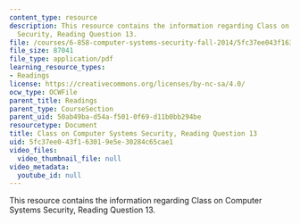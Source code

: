 ```yaml
---
content_type: resource
description: This resource contains the information regarding Class on Computer Systems
  Security, Reading Question 13.
file: /courses/6-858-computer-systems-security-fall-2014/5fc37ee043f163019e5e30284c65cae1_MIT6_858F14_Reading13.pdf
file_size: 87041
file_type: application/pdf
learning_resource_types:
- Readings
license: https://creativecommons.org/licenses/by-nc-sa/4.0/
ocw_type: OCWFile
parent_title: Readings
parent_type: CourseSection
parent_uid: 50ab49ba-d54a-f501-0f69-d11b0bb294be
resourcetype: Document
title: Class on Computer Systems Security, Reading Question 13
uid: 5fc37ee0-43f1-6301-9e5e-30284c65cae1
video_files:
  video_thumbnail_file: null
video_metadata:
  youtube_id: null
---
```

This resource contains the information regarding Class on Computer Systems Security, Reading Question 13.